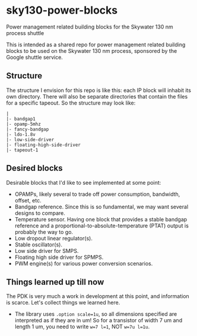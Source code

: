 # sky130-power-blocks
Power management related building blocks for the Skywater 130 nm process shuttle

This is intended as a shared repo for power management related building blocks to be used on the Skywater 130 nm process, sponsored by the Google shuttle service.

## Structure

The structure I envision for this repo is like this: each IP block will inhabit its own directory.  There will also be separate directories that contain the files for a specific tapeout.  So the structure may look like:

```
|
|- bandgap1
|- opamp-5mhz
|- fancy-bandgap
|- ldo-1.8v
|- low-side-driver
|- floating-high-side-driver
|- tapeout-1
```

## Desired blocks

Desirable blocks that I'd like to see implemented at some point:

- OPAMPs, likely several to trade off power consumption, bandwidth, offset, etc.
- Bandgap reference.  Since this is so fundamental, we may want several designs to compare.
- Temperature sensor.  Having one block that provides a stable bandgap reference and a proportional-to-absolute-temperature (PTAT) output is probably the way to go.
- Low dropout linear regulator(s).
- Stable oscillator(s).
- Low side driver for SMPS.
- Floating high side driver for SPMPS.
- PWM engine(s) for various power conversion scenarios.

## Things learned up till now

The PDK is very much a work in development at this point, and information is scarce.
Let's collect things we learned here.

- The library uses `.option scale=1u`, so all dimensions
specified are interpreted as if they are in um!  So for a transistor
of width 7 um and length 1 um, you need to write `w=7 l=1`, NOT
`w=7u l=1u`.

